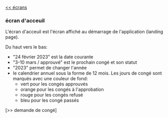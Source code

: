 [<< écrans](./2-2-ecrans.md)

### écran d'acceuil ###

L'écran d'acceuil est l'écran affiché au démarrage de l'application (landing page).

Du haut vers le bas:
- "24 février 2023" est la date courante
- "3-10 mars / approuvé" est le prochain congé et son statut
- "2023" permet de changer l'année
- le calendrier annuel sous la forme de 12 mois. Les jours de congé sont marqués avec une couleur de fond:
    - vert pour les congés approuvés
    - orange pour les congés à l'approbation
    - rouge pour les congés refusé
    - bleu pour les congé passés

[>> demande de congé]